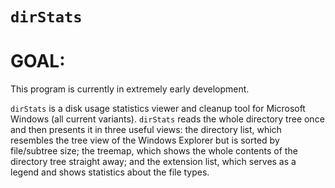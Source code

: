 # `dirStats`

# GOAL:

This program is currently in extremely early development.

`dirStats` is a disk usage statistics viewer and cleanup tool for Microsoft Windows (all current variants). `dirStats` reads the whole directory tree once and then presents it in three useful views: the directory list, which resembles the tree view of the Windows Explorer but is sorted by file/subtree size; the treemap, which shows the whole contents of the directory tree straight away; and the extension list, which serves as a legend and shows statistics about the file types.